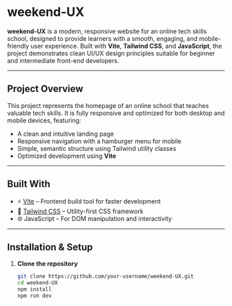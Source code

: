 # weekend-UX

**weekend-UX** is a modern, responsive website for an online tech skills school, designed to provide learners with a smooth, engaging, and mobile-friendly user experience. Built with **Vite**, **Tailwind CSS**, and **JavaScript**, the project demonstrates clean UI/UX design principles suitable for beginner and intermediate front-end developers.

---

## Project Overview

This project represents the homepage of an online school that teaches valuable tech skills. It is fully responsive and optimized for both desktop and mobile devices, featuring:

- A clean and intuitive landing page
- Responsive navigation with a hamburger menu for mobile
- Simple, semantic structure using Tailwind utility classes
- Optimized development using **Vite**

---

## Built With

- ⚡ [Vite](https://vitejs.dev/) – Frontend build tool for faster development
- 🎨 [Tailwind CSS](https://tailwindcss.com/) – Utility-first CSS framework
- 🌐 JavaScript – For DOM manipulation and interactivity

---

## Installation & Setup

1. **Clone the repository**

   ```bash
   git clone https://github.com/your-username/weekend-UX.git
   cd weekend-UX
   npm install
   npm run dev
   ```
